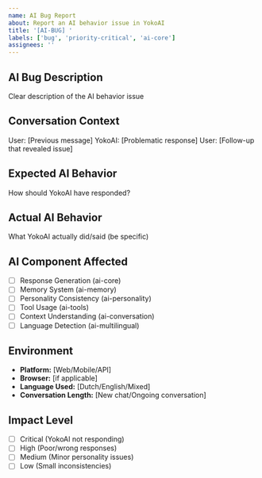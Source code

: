 ```yaml
---
name: AI Bug Report  
about: Report an AI behavior issue in YokoAI
title: '[AI-BUG] '
labels: ['bug', 'priority-critical', 'ai-core']
assignees: ''
---
```


## AI Bug Description
Clear description of the AI behavior issue

## Conversation Context
User: [Previous message]
YokoAI: [Problematic response]
User: [Follow-up that revealed issue]

## Expected AI Behavior
How should YokoAI have responded?

## Actual AI Behavior  
What YokoAI actually did/said (be specific)

## AI Component Affected
- [ ] Response Generation (ai-core)
- [ ] Memory System (ai-memory)
- [ ] Personality Consistency (ai-personality)
- [ ] Tool Usage (ai-tools)
- [ ] Context Understanding (ai-conversation)
- [ ] Language Detection (ai-multilingual)

## Environment
- **Platform:** [Web/Mobile/API]
- **Browser:** [if applicable]
- **Language Used:** [Dutch/English/Mixed]
- **Conversation Length:** [New chat/Ongoing conversation]

## Impact Level
- [ ] Critical (YokoAI not responding)
- [ ] High (Poor/wrong responses)
- [ ] Medium (Minor personality issues)
- [ ] Low (Small inconsistencies)
